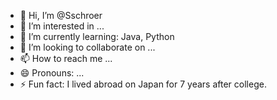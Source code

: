 - 👋 Hi, I’m @Sschroer
- 👀 I’m interested in ...
- 🌱 I’m currently learning: Java, Python 
- 💞️ I’m looking to collaborate on ...
- 📫 How to reach me ...
- 😄 Pronouns: ...
- ⚡ Fun fact: I lived abroad on Japan for 7 years after college.

<!---
Sschroer/Sschroer is a ✨ special ✨ repository because its `README.md` (this file) appears on your GitHub profile.
You can click the Preview link to take a look at your changes.
--->
